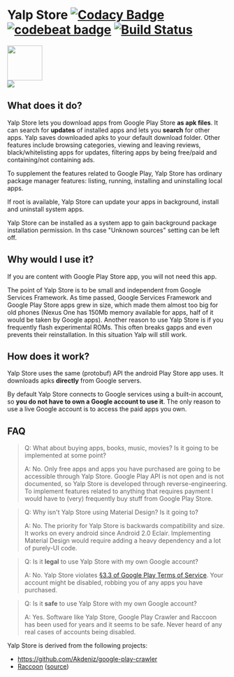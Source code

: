 # Yalp Store [![Codacy Badge](https://api.codacy.com/project/badge/Grade/5e2be9f71606470fb9da49f91ed6f4a9)](https://www.codacy.com/app/yeriomin/YalpStore) [![codebeat badge](https://codebeat.co/badges/c18f32ef-bf28-4948-8156-9a52e50e121c)](https://codebeat.co/projects/github-com-yeriomin-yalpstore) [![Build Status](https://travis-ci.org/yeriomin/YalpStore.svg?branch=master)](https://travis-ci.org/yeriomin/YalpStore)

<a href="https://f-droid.org/repository/browse/?fdid=com.github.yeriomin.yalpstore" target="_blank">
  <img src="https://f-droid.org/badge/get-it-on.png" height="80"/>
</a>
<br/>
<a href="https://poeditor.com/join/project/LUPUijv2Cs" target="_blank">
  <img src="https://poeditor.com/public/images/logo_small.png" />
</a>

## What does it do?
Yalp Store lets you download apps from Google Play Store **as apk files**. It can search for **updates** of installed apps and lets you **search** for other apps. Yalp saves downloaded apks to your default download folder. Other features include browsing categories, viewing and leaving reviews, black/whitelisting apps for updates, filtering apps by being free/paid and containing/not containing ads.

To supplement the features related to Google Play, Yalp Store has ordinary package manager features: listing, running, installing and uninstalling local apps.

If root is available, Yalp Store can update your apps in background, install and uninstall system apps.

Yalp Store can be installed as a system app to gain background package installation permission. In ths case "Unknown sources" setting can be left off.

## Why would I use it?
If you are content with Google Play Store app, you will not need this app.

The point of Yalp Store is to be small and independent from Google Services Framework. As time passed, Google Services Framework and Google Play Store apps grew in size, which made them almost too big for old phones (Nexus One has 150Mb memory available for apps, half of it would be taken by Google apps). Another reason to use Yalp Store is if you frequently flash experimental ROMs. This often breaks gapps and even prevents their reinstallation. In this situation Yalp will still work.

## How does it work?
Yalp Store uses the same (protobuf) API the android Play Store app uses. It downloads apks **directly** from Google servers.

By default Yalp Store connects to Google services using a built-in account, so **you do not have to own a Google account to use it**. The only reason to use a live Google account is to access the paid apps you own.

## FAQ
>Q: What about buying apps, books, music, movies? Is it going to be implemented at some point?
>
>A: No. Only free apps and apps you have purchased are going to be accessible through Yalp Store. Google Play API is not open and is not documented, so Yalp Store is developed through reverse-engineering. To implement features related to anything that requires payment I would have to (very) frequently buy stuff from Google Play Store. 

>Q: Why isn't Yalp Store using Material Design? Is it going to?
>
>A: No. The priority for Yalp Store is backwards compatibility and size. It works on every android since Android 2.0 Eclair. Implementing Material Design would require adding a heavy dependency and a lot of purely-UI code.

>Q: Is it **legal** to use Yalp Store with my own Google account?
>
>A: No. Yalp Store violates [§3.3 of Google Play Terms of Service](https://www.google.com/mobile/android/market-tos.html). Your account might be disabled, robbing you of any apps you have purchased.

>Q: Is it **safe** to use Yalp Store with my own Google account?
>
>A: Yes. Software like Yalp Store, Google Play Crawler and Raccoon has been used for years and it seems to be safe. Never heard of any real cases of accounts being disabled.

Yalp Store is derived from the following projects:
* https://github.com/Akdeniz/google-play-crawler
* [Raccoon](http://raccoon.onyxbits.de) ([source](https://github.com/onyxbits/raccoon4/))
